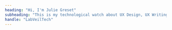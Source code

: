 ```yaml
---
heading: "Hi, I'm Julie Greset"
subheading: "This is my technological watch about UX Design, UX Writing, Architecture Information and UI Design."
handle: "LabVeilTech"
---
```


